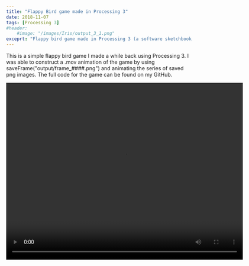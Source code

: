 ```yaml
---
title: "Flappy Bird game made in Processing 3"
date: 2018-11-07
tags: [Processing 3]
#header: 
    #image: "/images/Iris/output_3_1.png"
exceprt: "Flappy bird game made in Processing 3 (a software sketchbook and a language)."
---
```


This is a simple flappy bird game I made a while back using Processing 3. I was able to construct a .mov animation of the game by using saveFrame("output/frame_####.png") and animating the series of saved png images. The full code for the game can be found on my GitHub.

<video width="640" height="480" controls>
    <source src="{{ site.url }}{{ site.baseurl }}/images/Processing/birdyflap_conv.mp4" type="video/mp4">
</video>